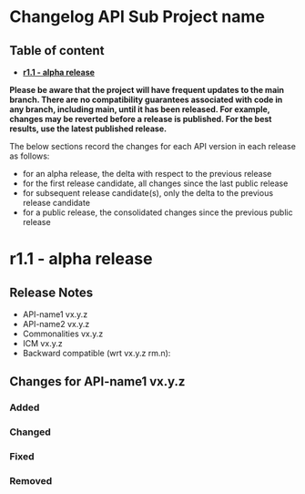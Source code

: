 # Changelog API Sub Project name

<!--NOTE: in above title replace "API Sub Project name" with actual API Sub Project name and remove this line-->

## Table of content

- **[r1.1 - alpha release](#r11---alpha-release)**

**Please be aware that the project will have frequent updates to the main branch. There are no compatibility guarantees associated with code in any branch, including main, until it has been released. For example, changes may be reverted before a release is published. For the best results, use the latest published release.**

The below sections record the changes for each API version in each release as follows:

* for an alpha release, the delta with respect to the previous release
* for the first release candidate, all changes since the last public release
* for subsequent release candidate(s), only the delta to the previous release candidate
* for a public release, the consolidated changes since the previous public release

<!-- Repeat the below release section (header 1 and subsections) at the top of this file for each new release-->

# r1.1 - alpha release

## Release Notes

* API-name1 vx.y.z
* API-name2 vx.y.z
* Commonalities vx.y.z
* ICM vx.y.z
* Backward compatible (wrt vx.y.z rm.n): <!-- one of: yes | **no** | N/A (for alpha and release-candidates)-->

## Changes for API-name1 vx.y.z

### Added

### Changed

### Fixed

### Removed

<!--In case of a release with multiple APIs repeat the above API changes sections and its sub-sections for each API changed in this release -->
